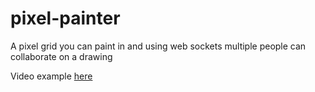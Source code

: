 # pixel-painter
A pixel grid you can paint in and using web sockets multiple people can collaborate on a drawing

Video example [here](https://www.useloom.com/share/478c59eeb95b4670b619a8833eeb6106)
